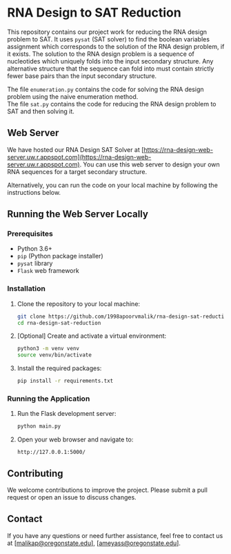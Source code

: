 # RNA Design to SAT Reduction

This repository contains our project work for reducing the RNA design problem to SAT. It uses `pysat` (SAT solver) to find the boolean variables assignment which corresponds to the solution of the RNA design problem, if it exists. The solution to the RNA design problem is a sequence of nucleotides which uniquely folds into the input secondary structure. Any alternative structure that the sequence can fold into must contain strictly fewer base pairs than the input secondary structure.

The file `enumeration.py` contains the code for solving the RNA design problem using the naive enumeration method. \
The file `sat.py` contains the code for reducing the RNA design problem to SAT and then solving it.

## Web Server

We have hosted our RNA Design SAT Solver at [https://rna-design-web-server.uw.r.appspot.com](https://rna-design-web-server.uw.r.appspot.com). You can use this web server to design your own RNA sequences for a target secondary structure.

Alternatively, you can run the code on your local machine by following the instructions below.

## Running the Web Server Locally

### Prerequisites

- Python 3.6+
- `pip` (Python package installer)
- `pysat` library
- `Flask` web framework

### Installation

1. Clone the repository to your local machine:

   ```sh
   git clone https://github.com/1998apoorvmalik/rna-design-sat-reduction
   cd rna-design-sat-reduction
   ```

2. [Optional] Create and activate a virtual environment:

   ```sh
   python3 -m venv venv
   source venv/bin/activate
   ```

3. Install the required packages:

   ```sh
   pip install -r requirements.txt
   ```

### Running the Application

1. Run the Flask development server:

   ```sh
   python main.py
   ```

2. Open your web browser and navigate to:

   ```
   http://127.0.0.1:5000/
   ```

## Contributing

We welcome contributions to improve the project. Please submit a pull request or open an issue to discuss changes.

## Contact

If you have any questions or need further assistance, feel free to contact us at [malikap@oregonstate.edu], [ameyass@oregonstate.edu].
